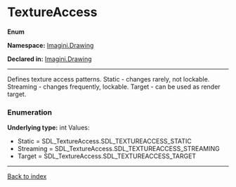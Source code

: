 # TextureAccess

**Enum**

**Namespace:** [Imagini.Drawing](Imagini.Drawing.md)

**Declared in:** [Imagini.Drawing](Imagini.Drawing.md)

------



Defines texture access patterns.
Static - changes rarely, not lockable.
Streaming - changes frequently, lockable.
Target - can be used as render target.


### Enumeration
**Underlying type:** int
Values:
* Static = SDL_TextureAccess.SDL_TEXTUREACCESS_STATIC
* Streaming = SDL_TextureAccess.SDL_TEXTUREACCESS_STREAMING
* Target = SDL_TextureAccess.SDL_TEXTUREACCESS_TARGET



------

[Back to index](index.md)
